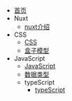 <!-- docs/_sidebar.md -->

* [首页](/)
* Nuxt
  * [nuxt介绍](nuxt/nuxt)
* CSS
  * [CSS](css/index)
  * [盒子模型](css/盒子模型)
* JavaScript
  * [JavaScript](javaScript/index)
  * [数据类型](javaScript/数据类型)
  * typeScript
    * [typeScript](javaScript/typeScript/index)
